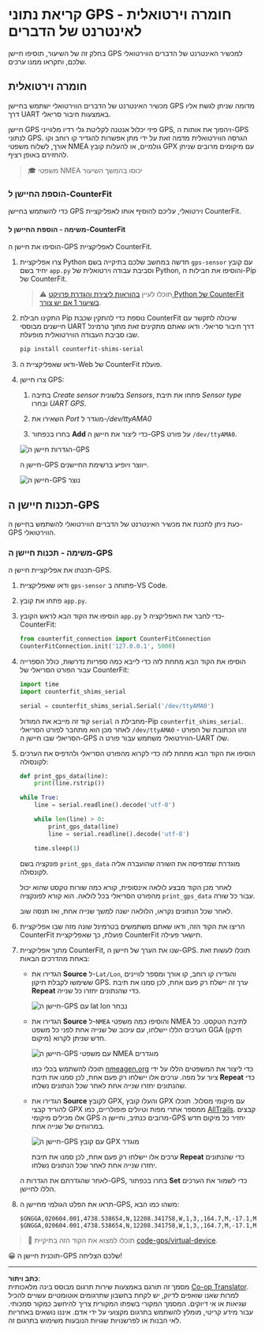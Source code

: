<!--
CO_OP_TRANSLATOR_METADATA:
{
  "original_hash": "64f18a8f8aaa1fef5e7320e0992d8b3a",
  "translation_date": "2025-08-27T22:50:43+00:00",
  "source_file": "3-transport/lessons/1-location-tracking/virtual-device-gps-sensor.md",
  "language_code": "he"
}
-->
# קריאת נתוני GPS - חומרה וירטואלית לאינטרנט של הדברים

בחלק זה של השיעור, תוסיפו חיישן GPS למכשיר האינטרנט של הדברים הווירטואלי שלכם, ותקראו ממנו ערכים.

## חומרה וירטואלית

מכשיר האינטרנט של הדברים הווירטואלי ישתמש בחיישן GPS מדומה שניתן לגשת אליו דרך UART באמצעות חיבור סריאלי.

חיישן GPS פיזי יכלול אנטנה לקליטת גלי רדיו מלווייני GPS, ויהפוך את אותות ה-GPS לנתוני GPS. הגרסה הווירטואלית מדמה זאת על ידי מתן אפשרות להגדיר קו רוחב וקו אורך, לשלוח משפטי NMEA גולמיים, או להעלות קובץ GPX עם מיקומים מרובים שניתן להחזירם באופן רציף.

> 🎓 משפטי NMEA יכוסו בהמשך השיעור

### הוספת החיישן ל-CounterFit

כדי להשתמש בחיישן GPS וירטואלי, עליכם להוסיף אותו לאפליקציית CounterFit.

#### משימה - הוספת החיישן ל-CounterFit

הוסיפו את חיישן ה-GPS לאפליקציית CounterFit.

1. צרו אפליקציית Python חדשה במחשב שלכם בתיקייה בשם `gps-sensor` עם קובץ יחיד בשם `app.py` וסביבת עבודה וירטואלית של Python, והוסיפו את חבילות ה-Pip של CounterFit.

    > ⚠️ תוכלו לעיין [בהוראות ליצירת והגדרת פרויקט Python של CounterFit בשיעור 1 אם יש צורך](../../../1-getting-started/lessons/1-introduction-to-iot/virtual-device.md).

1. התקינו חבילת Pip נוספת כדי להתקין שכבת CounterFit שיכולה לתקשר עם חיישנים מבוססי UART דרך חיבור סריאלי. ודאו שאתם מתקינים זאת מתוך טרמינל שבו סביבת העבודה הווירטואלית מופעלת.

    ```sh
    pip install counterfit-shims-serial
    ```

1. ודאו שאפליקציית ה-Web של CounterFit פועלת.

1. צרו חיישן GPS:

    1. בתיבה *Create sensor* בלשונית *Sensors*, פתחו את תיבת *Sensor type* ובחרו *UART GPS*.

    1. השאירו את *Port* מוגדר ל-*/dev/ttyAMA0*

    1. בחרו בכפתור **Add** כדי ליצור את חיישן ה-GPS על פורט `/dev/ttyAMA0`.

    ![הגדרות חיישן ה-GPS](../../../../../translated_images/counterfit-create-gps-sensor.6385dc9357d85ad1d47b4abb2525e7651fd498917d25eefc5a72feab09eedc70.he.png)

    חיישן ה-GPS ייווצר ויופיע ברשימת החיישנים.

    ![חיישן ה-GPS נוצר](../../../../../translated_images/counterfit-gps-sensor.3fbb15af0a5367566f2f11324ef5a6f30861cdf2b497071a5e002b7aa473550e.he.png)

## תכנות חיישן ה-GPS

כעת ניתן לתכנת את מכשיר האינטרנט של הדברים הווירטואלי להשתמש בחיישן ה-GPS הווירטואלי.

### משימה - תכנות חיישן ה-GPS

תכנתו את אפליקציית חיישן ה-GPS.

1. ודאו שאפליקציית `gps-sensor` פתוחה ב-VS Code.

1. פתחו את קובץ `app.py`.

1. הוסיפו את הקוד הבא לראש הקובץ `app.py` כדי לחבר את האפליקציה ל-CounterFit:

    ```python
    from counterfit_connection import CounterFitConnection
    CounterFitConnection.init('127.0.0.1', 5000)
    ```

1. הוסיפו את הקוד הבא מתחת לזה כדי לייבא כמה ספריות נדרשות, כולל הספרייה עבור הפורט הסריאלי של CounterFit:

    ```python
    import time
    import counterfit_shims_serial
    
    serial = counterfit_shims_serial.Serial('/dev/ttyAMA0')
    ```

    קוד זה מייבא את המודול `serial` מחבילת ה-Pip `counterfit_shims_serial`. לאחר מכן הוא מתחבר לפורט הסריאלי `/dev/ttyAMA0` - זהו הכתובת של הפורט הסריאלי שבו חיישן ה-GPS הווירטואלי משתמש עבור פורט ה-UART שלו.

1. הוסיפו את הקוד הבא מתחת לזה כדי לקרוא מהפורט הסריאלי ולהדפיס את הערכים לקונסולה:

    ```python
    def print_gps_data(line):
        print(line.rstrip())
    
    while True:
        line = serial.readline().decode('utf-8')
    
        while len(line) > 0:
            print_gps_data(line)
            line = serial.readline().decode('utf-8')
    
        time.sleep(1)
    ```

    פונקציה בשם `print_gps_data` מוגדרת שמדפיסה את השורה שהועברה אליה לקונסולה.

    לאחר מכן הקוד מבצע לולאה אינסופית, קורא כמה שורות טקסט שהוא יכול מהפורט הסריאלי בכל לולאה. הוא קורא לפונקציה `print_gps_data` עבור כל שורה.

    לאחר שכל הנתונים נקראו, הלולאה ישנה למשך שנייה אחת, ואז תנסה שוב.

1. הריצו את הקוד הזה, ודאו שאתם משתמשים בטרמינל שונה מזה שבו אפליקציית CounterFit פועלת, כך שאפליקציית CounterFit תישאר פעילה.

1. מתוך אפליקציית CounterFit, שנו את הערך של חיישן ה-GPS. תוכלו לעשות זאת באחת מהדרכים הבאות:

    * הגדירו את **Source** ל-`Lat/Lon`, והגדירו קו רוחב, קו אורך ומספר לוויינים ששימשו לקבלת תיקון GPS. ערך זה יישלח רק פעם אחת, לכן סמנו את תיבת **Repeat** כדי שהנתונים יחזרו כל שנייה.

      ![חיישן ה-GPS עם lat lon נבחר](../../../../../translated_images/counterfit-gps-sensor-latlon.008c867d75464fbe7f84107cc57040df565ac07cb57d2f21db37d087d470197d.he.png)

    * הגדירו את **Source** ל-`NMEA` והוסיפו כמה משפטי NMEA לתיבת הטקסט. כל הערכים הללו יישלחו, עם עיכוב של שנייה אחת לפני כל משפט GGA (תיקון מיקום) חדש שניתן לקרוא.

      ![חיישן ה-GPS עם משפטי NMEA מוגדרים](../../../../../translated_images/counterfit-gps-sensor-nmea.c62eea442171e17e19528b051b104cfcecdc9cd18db7bc72920f29821ae63f73.he.png)

      תוכלו להשתמש בכלי כמו [nmeagen.org](https://www.nmeagen.org) כדי ליצור את המשפטים הללו על ידי ציור על מפה. ערכים אלו יישלחו רק פעם אחת, לכן סמנו את תיבת **Repeat** כדי שהנתונים יחזרו שנייה אחת לאחר שכל הנתונים נשלחו.

    * הגדירו את **Source** לקובץ GPX, והעלו קובץ GPX עם מיקומי מסלול. תוכלו להוריד קבצי GPX ממספר אתרי מפות וטיולים פופולריים, כמו [AllTrails](https://www.alltrails.com/). קבצים אלו מכילים מיקומי GPS מרובים כנתיב, וחיישן ה-GPS יחזיר כל מיקום חדש במרווחים של שנייה אחת.

      ![חיישן ה-GPS עם קובץ GPX מוגדר](../../../../../translated_images/counterfit-gps-sensor-gpxfile.8310b063ce8a425ccc8ebeec8306aeac5e8e55207f007d52c6e1194432a70cd9.he.png)

      ערכים אלו יישלחו רק פעם אחת, לכן סמנו את תיבת **Repeat** כדי שהנתונים יחזרו שנייה אחת לאחר שכל הנתונים נשלחו.

    לאחר שהגדרתם את הגדרות ה-GPS, בחרו בכפתור **Set** כדי לשמור את הערכים הללו לחיישן.

1. תראו את הפלט הגולמי מחיישן ה-GPS, משהו כמו הבא:

    ```output
    $GNGGA,020604.001,4738.538654,N,12208.341758,W,1,3,,164.7,M,-17.1,M,,*67
    $GNGGA,020604.001,4738.538654,N,12208.341758,W,1,3,,164.7,M,-17.1,M,,*67
    ```

> 💁 תוכלו למצוא את הקוד הזה בתיקיית [code-gps/virtual-device](../../../../../3-transport/lessons/1-location-tracking/code-gps/virtual-device).

😀 תוכנית חיישן ה-GPS שלכם הצליחה!

---

**כתב ויתור**:  
מסמך זה תורגם באמצעות שירות תרגום מבוסס בינה מלאכותית [Co-op Translator](https://github.com/Azure/co-op-translator). למרות שאנו שואפים לדיוק, יש לקחת בחשבון שתרגומים אוטומטיים עשויים להכיל שגיאות או אי דיוקים. המסמך המקורי בשפתו המקורית צריך להיחשב כמקור סמכותי. עבור מידע קריטי, מומלץ להשתמש בתרגום מקצועי על ידי אדם. איננו נושאים באחריות לאי הבנות או לפרשנויות שגויות הנובעות משימוש בתרגום זה.